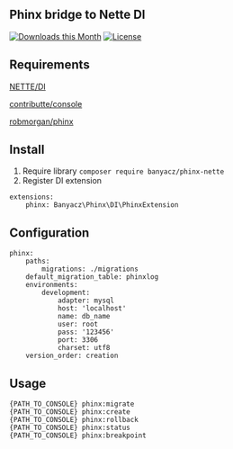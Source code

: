 Phinx bridge to Nette DI
--
[![Downloads this Month](https://img.shields.io/packagist/dm/banyacz/phinx-nette-bridge.svg)](https://packagist.org/packages/banyacz/phinx-nette-bridge)
[![License](https://img.shields.io/badge/license-New%20BSD-blue.svg)](https://github.com/banyacz/phinx-nette-bridge/blob/master/license.md)

Requirements
---

[NETTE/DI](https://github.com/nette/di)

[contributte/console](https://github.com/contributte/console)

[robmorgan/phinx](https://github.com/cakephp/phinx)



Install
---

1) Require library  ``composer require banyacz/phinx-nette``
2) Register DI extension 

``` 
extensions:
    phinx: Banyacz\Phinx\DI\PhinxExtension
```



Configuration
---

```
phinx:
    paths:
        migrations: ./migrations
    default_migration_table: phinxlog
    environments:
        development:
            adapter: mysql
            host: 'localhost'
            name: db_name
            user: root
            pass: '123456'
            port: 3306
            charset: utf8
    version_order: creation
```


Usage
---
```
{PATH_TO_CONSOLE} phinx:migrate 
{PATH_TO_CONSOLE} phinx:create 
{PATH_TO_CONSOLE} phinx:rollback 
{PATH_TO_CONSOLE} phinx:status
{PATH_TO_CONSOLE} phinx:breakpoint  
```